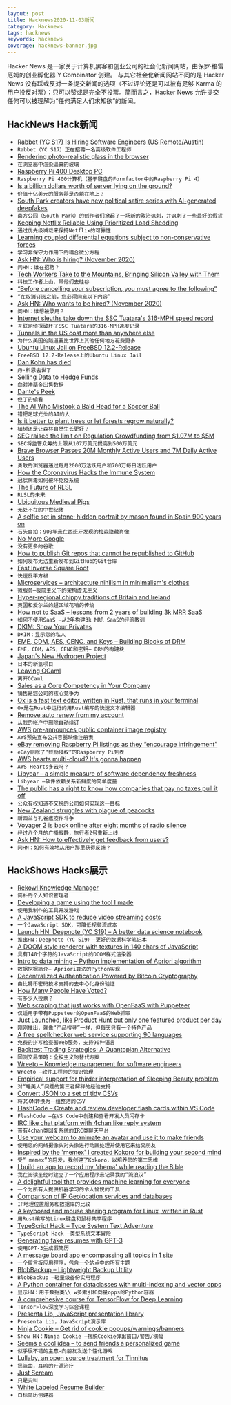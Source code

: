 ```yaml
---
layout: post
title: Hacknews2020-11-03新闻
category: Hacknews
tags: hacknews
keywords: hacknews
coverage: hacknews-banner.jpg
---
```


Hacker News 是一家关于计算机黑客和创业公司的社会化新闻网站，由保罗·格雷厄姆的创业孵化器 Y Combinator 创建。
与其它社会化新闻网站不同的是 Hacker News 没有踩或反对一条提交新闻的选项（不过评论还是可以被有足够 Karma 的用户投反对票）；只可以赞或是完全不投票。简而言之，Hacker News 允许提交任何可以被理解为“任何满足人们求知欲”的新闻。

## HackNews Hack新闻


- [Rabbet (YC S17) Is Hiring Software Engineers (US Remote/Austin)](https://apply.workable.com/rabbet/j/EA0C679685/)
- `Rabbet（YC S17）正在招聘一名高级软件工程师`
- [Rendering photo-realistic glass in the browser](https://domenicobrz.github.io/webgl/projects/SSRefractionDepthPeeling/)
- `在浏览器中渲染逼真的玻璃`
- [Raspberry Pi 400 Desktop PC](https://www.raspberrypi.org/blog/raspberry-pi-400-the-70-desktop-pc/)
- `Raspberry Pi 400计算机（基于键盘的Formfactor中的Raspberry Pi 4）`
- [Is a billion dollars worth of server lying on the ground?](https://cerebralab.com/Is_a_billion-dollar_worth_of_server_lying_on_the_ground)
- `价值十亿美元的服务器是否躺在地上？`
- [South Park creators have new political satire series with AI-generated deepfakes](https://www.theregister.com/2020/11/02/in_brief_ai/)
- `南方公园（South Park）的创作者们掀起了一场新的政治讽刺，并讽刺了一些最好的假货`
- [Keeping Netflix Reliable Using Prioritized Load Shedding](https://netflixtechblog.com/keeping-netflix-reliable-using-prioritized-load-shedding-6cc827b02f94)
- `通过优先级减载来保持Netflix的可靠性`
- [Learning coupled differential equations subject to non-conservative forces](https://arxiv.org/abs/2010.11270)
- `学习非保守力作用下的耦合微分方程`
- [Ask HN: Who is hiring? (November 2020)](item?id=24969524)
- `问HN：谁在招聘？ `
- [Tech Workers Take to the Mountains, Bringing Silicon Valley with Them](https://www.wsj.com/articles/tech-workers-take-to-the-mountains-bringing-silicon-valley-with-them-11604242802)
- `科技工作者上山，带他们去硅谷`
- [“Before cancelling your subscription, you must agree to the following”](https://twitter.com/apenwarr/status/1322998961704210433)
- `“在取消订阅之前，您必须同意以下内容”`
- [Ask HN: Who wants to be hired? (November 2020)](item?id=24969522)
- `问HN：谁想被录用？ `
- [Internet sleuths take down the SSC Tuatara's 316-MPH speed record](https://newatlas.com/automotive/ssc-tuatara-speed-record-controversy/)
- `互联网侦探破坏了SSC Tuatara的316-MPH速度记录`
- [Tunnels in the US cost more than anywhere else](https://tunnelingonline.com/why-tunnels-in-the-us-cost-much-more-than-anywhere-else-in-the-world/)
- `为什么美国的隧道要比世界上其他任何地方花费更多`
- [Ubuntu Linux Jail on FreeBSD 12.2-Release](https://wiki.freebsd.org/LinuxJails)
- `FreeBSD 12.2-Release上的Ubuntu Linux Jail`
- [Dan Kohn has died](item?id=24968442)
- `丹·科恩去世了`
- [Selling Data to Hedge Funds](https://alternativedata.org/the-ultimate-guide-to-selling-data-to-hedge-funds/)
- `向对冲基金出售数据`
- [Dante's Peek](https://www.etymonline.com/columns/post/dante%27s-peek)
- `但丁的偷看`
- [The AI Who Mistook a Bald Head for a Soccer Ball](https://kottke.org/20/11/the-ai-who-mistook-a-bald-head-for-a-soccer-ball)
- `错把足球光头的AI的人`
- [Is it better to plant trees or let forests regrow naturally?](https://www.wired.com/story/is-it-better-to-plant-trees-or-let-forests-regrow-naturally)
- `植树还是让森林自然生长更好？`
- [SEC raised the limit on Regulation Crowdfunding from $1.07M to $5M](https://twitter.com/shl/status/1323311964823592960)
- `SEC将监管众筹的上限从107万美元提高到500万美元`
- [Brave Browser Passes 20M Monthly Active Users and 7M Daily Active Users](https://brave.com/20m-mau/)
- `勇敢的浏览器通过每月2000万活跃用户和700万每日活跃用户`
- [How the Coronavirus Hacks the Immune System](https://www.newyorker.com/magazine/2020/11/09/how-the-coronavirus-hacks-the-immune-system)
- `冠状病毒如何破坏免疫系统`
- [The Future of RLSL](http://maikklein.github.io/rlsl-update3/)
- `RLSL的未来`
- [Ubiquitous Medieval Pigs](https://www.laphamsquarterly.org/roundtable/ubiquitous-medieval-pigs)
- `无处不在的中世纪猪`
- [A selfie set in stone: hidden portrait by mason found in Spain 900 years on](https://www.theguardian.com/culture/2020/nov/01/a-selfie-set-in-stone-hidden-portrait-by-cheeky-mason-found-in-spain-900-years-on)
- `石头自拍：900年来在西班牙发现的梅森隐藏肖像`
- [No More Google](https://nomoregoogle.com/)
- `没有更多的谷歌`
- [How to publish Git repos that cannot be republished to GitHub](http://joeyh.name/blog/entry/how_to_publish_git_repos_that_cannot_be_republished_to_github/)
- `如何发布无法重新发布到GitHub的Git仓库`
- [Fast Inverse Square Root](https://timmmm.github.io/fast-inverse-square-root/)
- `快速反平方根`
- [Microservices – architecture nihilism in minimalism's clothes](https://vlfig.me/posts/microservices)
- `微服务–极简主义下的架构虚无主义`
- [Hyper-regional chippy traditions of Britain and Ireland](https://vittles.substack.com/p/the-hyper-regional-chippy-traditions)
- `英国和爱尔兰的超区域花哨的传统`
- [How not to SaaS – lessons from 2 years of building 3k MRR SaaS](https://twitter.com/HammadH4/status/1323400864892022784)
- `如何不使用SaaS –从2年构建3k MRR SaaS的经验教训`
- [DKIM: Show Your Privates](https://rya.nc/dkim-privates.html)
- `DKIM：显示您的私人`
- [EME, CDM, AES, CENC, and Keys – Building Blocks of DRM](https://ottverse.com/eme-cenc-cdm-aes-keys-drm-digital-rights-management/)
- `EME，CDM，AES，CENC和密钥– DRM的构建块`
- [Japan's New Hydrogen Project](https://techxplore.com/news/2020-11-ambitious-controversial-japan-hydrogen.html)
- `日本的新氢项目`
- [Leaving OCaml](https://blog.darklang.com/leaving-ocaml/)
- `离开OCaml`
- [Sales as a Core Competency in Your Company](https://21-lessons.com/sales-as-a-core-competency-in-your-company/)
- `销售是您公司的核心竞争力`
- [Ox is a fast text editor, written in Rust, that runs in your terminal](https://github.com/curlpipe/ox)
- `Ox是在Rust中运行的用Rust编写的快速文本编辑器`
- [Remove auto renew from my account](https://community.teamviewer.com/t5/General-Questions-EN/remove-auto-renew-from-my-account/m-p/51971/highlight/true#M25385)
- `从我的帐户中删除自动续订`
- [AWS pre-announces public container image registry](https://aws.amazon.com/blogs/containers/advice-for-customers-dealing-with-docker-hub-rate-limits-and-a-coming-soon-announcement/)
- `AWS预先宣布公共容器映像注册表`
- [eBay removing Raspberry Pi listings as they “encourage infringement”](https://twitter.com/lbhq/status/1323482627681198080)
- `eBay删除了“鼓励侵权”的Raspberry Pi列表`
- [AWS hearts multi-cloud? It's gonna happen](https://cloudirregular.substack.com/p/aws-hearts-multi-cloud-its-gonna)
- `AWS Hearts多云吗？`
- [Libyear – a simple measure of software dependency freshness](https://libyear.com/)
- `Libyear –软件依赖关系新鲜度的简单度量`
- [The public has a right to know how companies that pay no taxes pull it off](http://larrysummers.com/2020/11/02/many-companies-pay-nothing-in-taxes-the-public-has-a-right-to-know-how-they-pull-it-off/)
- `公众有权知道不交税的公司如何实现这一目标`
- [New Zealand struggles with plague of peacocks](https://www.theguardian.com/world/2020/oct/31/no-predators-plenty-to-eat-new-zealand-struggles-with-plague-of-peacocks)
- `新西兰与孔雀瘟疫作斗争`
- [Voyager 2 is back online after eight months of radio silence](https://www.theregister.com/2020/11/03/voyager_2_back_online/)
- `经过八个月的广播寂静，旅行者2号重新上线`
- [Ask HN: How to effectively get feedback from users?](item?id=24965115)
- `问HN：如何有效地从用户那里获得反馈？`


## HackShows Hacks展示

- [ Rekowl Knowledge Manager](https://rekowl.com/)
- `简朴的个人知识管理者`
- [ Developing a game using the tool I made](https://victorribeiro.com/kingdomClone/)
- `使用我制作的工具开发游戏`
- [ A JavaScript SDK to reduce video streaming costs](https://api.peervadoo.com/test)
- `一个JavaScript SDK，可降低视频流成本`
- [Launch HN: Deepnote (YC S19) – A better data science notebook](item?id=24942797)
- `推出HN：Deepnote（YC S19）–更好的数据科学笔记本`
- [ A DOOM style renderer with textures in 140 chars of JavaScript](https://www.dwitter.net/d/20436)
- `具有140个字符的JavaScript的DOOM样式渲染器`
- [ Intro to data mining – Python implementation of Apriori algorithm](https://github.com/chonyy/apriori_python)
- `数据挖掘简介– Apriori算法的Python实现`
- [ Decentralized Authentication Powered by Bitcoin Cryptography](https://starfish.computer)
- `由比特币密码技术支持的去中心化身份验证`
- [ How Many People Have Voted?](https://howmanypeoplevoted.com/)
- `有多少人投票？`
- [ Web scraping that just works with OpenFaaS with Puppeteer](https://www.openfaas.com/blog/puppeteer-scraping/)
- `仅适用于带有Puppeteer的OpenFaaS的Web抓取`
- [ Just Launched, like Product Hunt but only one featured product per day](https://just-launched.dev)
- `刚刚推出，就像“产品搜寻”一样，但每天只有一个特色产品`
- [ A free spellchecker web service supporting 90 languages](https://spell.toolforge.org/)
- `免费的拼写检查器Web服务，支持90种语言`
- [ Backtest Trading Strategies: A Quantopian Alternative](https://www.tradytics.com/backtester)
- `回测交易策略：全权主义的替代方案`
- [ Wreeto – Knowledge management for software engineers](https://wreeto.com)
- `Wreeto –软件工程师的知识管理`
- [ Empirical support for thirder interpretation of Sleeping Beauty problem](https://github.com/seisvelas/SleepingJulia/blob/main/sleeping.jl.ipynb)
- `对“睡美人”问题的第三者解释的经验支持`
- [ Convert JSON to a set of tidy CSVs](https://github.com/uktrade/tidy-json-to-csv)
- `将JSON转换为一组整洁的CSV`
- [ FlashCode – Create and review developer flash cards within VS Code](https://marketplace.visualstudio.com/items?itemName=codespaces-Contrib.flashcode)
- `FlashCode –在VS Code中创建和查看开发人员闪存卡`
- [ IRC like chat platform with 4chan like reply system](item?id=24955109)
- `带有4chan类回复系统的IRC类聊天平台`
- [ Use your webcam to animate an avatar and use it to make friends](https://alto.lol)
- `使用您的网络摄像头对头像进行动画处理并使用它来结交朋友`
- [ Inspired by the 'memex' I created Kokoro for building your second mind](item?id=24943014)
- `受“ memex”的启发，我创建了Kokoro，以培养您的第二思维`
- [ I build an app to record my 'rhema' while reading the Bible](https://deeperingod.com)
- `我在阅读圣经时建立了一个应用程序来记录我的“流浪汉”`
- [ A delightful tool that provides machine learning for everyone](https://github.com/nidhaloff/igel/tree/master)
- `一个为所有人提供机器学习的令人愉悦的工具`
- [ Comparison of IP Geolocation services and databases](https://resolve.rs/ip/geolocation.html)
- `IP地理位置服务和数据库的比较`
- [ A keyboard and mouse sharing program for Linux, written in Rust](https://github.com/htrefil/rkvm)
- `用Rust编写的Linux键盘和鼠标共享程序`
- [ TypeScript Hack – Type System Text Adventure](https://ricklove.me/typescript-type-system-adventure)
- `TypeScript Hack –类型系统文本冒险`
- [ Generating fake resumes with GPT-3](https://gpt3.jsonresume.org/)
- `使用GPT-3生成假简历`
- [ A message board app encompassing all topics in 1 site](https://cliqbeta.herokuapp.com/)
- `一个留言板应用程序，包含一个站点中的所有主题`
- [ BlobBackup – Lightweight Backup Utility](https://blobbackup.com)
- `BlobBackup –轻量级备份实用程序`
- [ A Python container for dataclasses with multi-indexing and vector opps](https://github.com/joshlk/dataclassframe)
- `显示HN：用于数据类\\ w多索引和向量opps的Python容器`
- [ A comprehesive course for TensorFlow for Deep Learning](https://github.com/instillai/TensorFlow-Course)
- `TensorFlow深度学习综合课程`
- [ Presenta Lib, JavaScript presentation library](https://lib.presenta.cc/)
- `Presenta Lib，JavaScript演示库`
- [ Ninja Cookie – Get rid of cookie popups/warnings/banners](https://ninja-cookie.com/)
- `Show HN：Ninja Cookie –摆脱Cookie弹出窗口/警告/横幅`
- [ Seems a cool idea – to send friends a personalized game](https://codeguppy.com/run.html?ad/snk_adrian)
- `似乎很不错的主意-向朋友发送个性化游戏`
- [ Lullaby, an open source treatment for Tinnitus](https://uselullaby.com)
- `摇篮曲，耳鸣的开源治疗`
- [ Just Scream](https://justscream.baby)
- `只是尖叫`
- [ White Labeled Resume Builder](https://www.rezi.io/white-label-resume-builder)
- `白标简历创建器`

